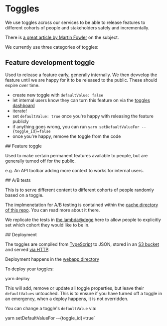 # Toggles

We use toggles across our services to be able to release features to
different cohorts of people and stakeholders safely and incrementally.

There is [a great article by Martin Fowler][martin-fowler-feature-toggles] on the subject.

We currently use three categories of toggles:

## Feature development toggle

Used to release a feature early, generally internally. We then devvelop the feature until
we are happy for it to be released to the public. These should expire over time.

* create new toggle with `defaultValue: false`
* let internal users know they can turn this feature on via the [toggles dashboard][toggles-dashboard]
* iterate!
* set `defaultValue: true` once you're happy with releasing the feature publicly
* if anything goes wrong, you can run `yarn setDefaultValueFor --{toggle_id}=false`
* once you're happy, remove the toggle from the code

## Feature toggle

Used to make certain permanent features available to people, but are generally turned off
for the public.

e.g. An API toolbar adding more context to works for internal users.

## A/B tests

This is to serve different content to different cohorts of people randomly based on a toggle.

The implmenetation for A/B testing is contained within the [cache directory of this repo](../cache).
You can read more about it there.

We replicate the tests in [the lambda@dege](../cache/edge_lambdas/src/toggler.ts) here to allow
people to explicitly set which cohort they would like to be in.


## Deployment

The toggles are compiled from [TypeScript](./webapp/toggles.ts) to JSON, stored in an [S3 bucket](./terraform/main.tf)
and served [via HTTP][toggles].

Deployment happens in the [webapp directory](./webapp)

To deploy your toggles:

  yarn deploy

This will add, remove or update all toggle properties, but leave their `defaultValues` untouched. This
is to ensure if you have turned off a toggle in an emergency, when a deploy happens, it is not overridden.

You can change a toggle's `defaultValue` via:
  
  yarn setDefaultValueFor --{toggle_id}=true`

[martin-fowler-feature-toggles]: https://martinfowler.com/articles/feature-toggles.html
[toggles-dashboard]: https://dash.wellcomecollection.org/toggles/
[toggles]: https://toggles.wellcomecollection.org/toggles.json

